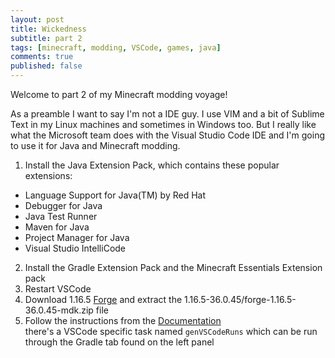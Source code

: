 ```yaml
---
layout: post
title: Wickedness
subtitle: part 2
tags: [minecraft, modding, VSCode, games, java]
comments: true
published: false
---
```


Welcome to part 2 of my Minecraft modding voyage!

As a preamble I want to say I'm not a IDE guy. I use VIM and a bit of Sublime Text in my Linux machines and sometimes in Windows too.
But I really like what the Microsoft team does with the Visual Studio Code IDE and I'm going to use it for Java and Minecraft modding.

1. Install the Java Extension Pack, which contains these popular extensions:
  - Language Support for Java(TM) by Red Hat  
  - Debugger for Java  
  - Java Test Runner  
  - Maven for Java  
  - Project Manager for Java  
  - Visual Studio IntelliCode  
2. Install the Gradle Extension Pack and the Minecraft Essentials Extension pack
3. Restart VSCode
4. Download 1.16.5 [Forge](http://files.minecraftforge.net/maven/net/minecraftforge/forge/index_1.16.5.html) and extract the 1.16.5-36.0.45/forge-1.16.5-36.0.45-mdk.zip file
5. Follow the instructions from the [Documentation](https://mcforge.readthedocs.io/en/1.15.x/gettingstarted/)  
 there's a VSCode specific task named `genVSCodeRuns` which can be run through the Gradle tab found on the left panel
